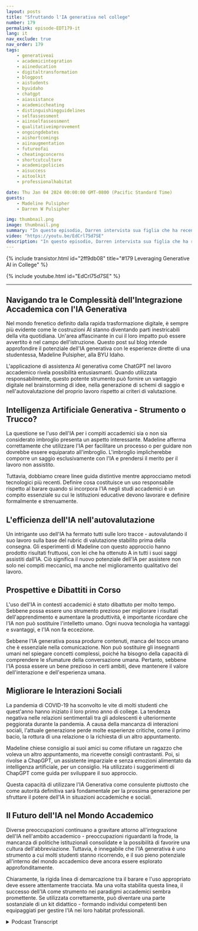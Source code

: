 ```yaml
---
layout: posts
title: "Sfruttando l'IA generativa nel college"
number: 179
permalink: episode-EDT179-it
lang: it
nav_exclude: true
nav_order: 179
tags:
    - generativeai
    - academicintegration
    - aiineducation
    - digitaltransformation
    - blogpost
    - aistudents
    - byuidaho
    - chatgpt
    - aiassistance
    - academiccheating
    - distinguishingguidelines
    - selfassessment
    - aiinselfassessment
    - qualitativeimprovement
    - ongoingdebates
    - aishortcomings
    - aiinaugmentation
    - futureofai
    - cheatingconcerns
    - shortcutculture
    - academicpolicies
    - aisuccess
    - aitoolkit
    - professionalhabitat

date: Thu Jan 04 2024 00:00:00 GMT-0800 (Pacific Standard Time)
guests:
    - Madeline Pulsipher
    - Darren W Pulsipher

img: thumbnail.png
image: thumbnail.png
summary: "In questo episodio, Darren intervista sua figlia che ha recentemente completato il suo primo semestre al college riguardo la sua esperienza nell'utilizzo della tecnologia generativa AI nei suoi studi accademici. Lei descrive le sfide e i successi associati all'utilizzo di questo strumento trasformazionale."
video: "https://youtu.be/EdCrl75d7SE"
description: "In questo episodio, Darren intervista sua figlia che ha recentemente completato il suo primo semestre al college riguardo la sua esperienza nell'utilizzo della tecnologia generativa AI nei suoi studi accademici. Lei descrive le sfide e i successi associati all'utilizzo di questo strumento trasformazionale."
---
```


<div>
{% include transistor.html id="2ff9db08" title="#179 Leveraging Generative AI in College" %}

{% include youtube.html id="EdCrl75d7SE" %}
</div>

---

## Navigando tra le Complessità dell'Integrazione Accademica con l'IA Generativa

Nel mondo frenetico definito dalla rapida trasformazione digitale, è sempre più evidente come le costruzioni AI stanno diventando parti inestricabili della vita quotidiana. Un'area affascinante in cui il loro impatto può essere avvertito è nel campo dell'istruzione. Questo post sul blog intende approfondire il potenziale dell'IA generativa con le esperienze dirette di una studentessa, Madeline Pulsipher, alla BYU Idaho.

L'applicazione di assistenza AI generativa come ChatGPT nel lavoro accademico rivela possibilità entusiasmanti. Quando utilizzata responsabilmente, questo potente strumento può fornire un vantaggio digitale nel brainstorming di idee, nella generazione di schemi di saggio e nell'autovalutazione del proprio lavoro rispetto ai criteri di valutazione.

## Intelligenza Artificiale Generativa - Strumento o Trucco?

La questione se l'uso dell'IA per i compiti accademici sia o non sia considerato imbroglio presenta un aspetto interessante. Madeline afferma correttamente che utilizzare l'IA per facilitare un processo o per guidare non dovrebbe essere equiparato all'imbroglio. L'imbroglio implicherebbe comporre un saggio esclusivamente con l'IA e prendersi il merito per il lavoro non assistito.

Tuttavia, dobbiamo creare linee guida distintive mentre approcciamo metodi tecnologici più recenti. Definire cosa costituisce un uso responsabile rispetto al barare quando si incorpora l'IA negli studi accademici è un compito essenziale su cui le istituzioni educative devono lavorare e definire formalmente e strenuamente.

## L'efficienza dell'IA nell'autovalutazione

Un intrigante uso dell'IA ha fermato tutti sulle loro tracce - autovalutando il suo lavoro sulla base del rubric di valutazione stabilito prima della consegna. Gli esperimenti di Madeline con questo approccio hanno prodotto risultati fruttuosi, con lei che ha ottenuto A in tutti i suoi saggi assistiti dall'IA. Ciò significa il nuovo potenziale dell'IA per assistere non solo nei compiti meccanici, ma anche nel miglioramento qualitativo del lavoro.

## Prospettive e Dibattiti in Corso

L'uso dell'IA in contesti accademici è stato dibattuto per molto tempo. Sebbene possa essere uno strumento prezioso per migliorare i risultati dell'apprendimento e aumentare la produttività, è importante ricordare che l'IA non può sostituire l'intelletto umano. Ogni nuova tecnologia ha vantaggi e svantaggi, e l'IA non fa eccezione.

Sebbene l'IA generativa possa produrre contenuti, manca del tocco umano che è essenziale nella comunicazione. Non può sostituire gli insegnanti umani nel spiegare concetti complessi, poiché ha bisogno della capacità di comprendere le sfumature della conversazione umana. Pertanto, sebbene l'IA possa essere un bene prezioso in certi ambiti, deve mantenere il valore dell'interazione e dell'esperienza umana.

## Migliorare le Interazioni Sociali

La pandemia di COVID-19 ha sconvolto le vite di molti studenti che quest'anno hanno iniziato il loro primo anno di college. La tendenza negativa nelle relazioni sentimentali tra gli adolescenti è ulteriormente peggiorata durante la pandemia. A causa della mancanza di interazioni sociali, l'attuale generazione perde molte esperienze critiche, come il primo bacio, la rottura di una relazione o la richiesta di un altro appuntamento.

Madeline chiese consiglio ai suoi amici su come rifiutare un ragazzo che voleva un altro appuntamento, ma ricevette consigli contrastanti. Poi, si rivolse a ChapGPT, un assistente imparziale e senza emozioni alimentato da intelligenza artificiale, per un consiglio. Ha utilizzato i suggerimenti di ChapGPT come guida per sviluppare il suo approccio.

Questa capacità di utilizzare l'IA Generativa come consulente piuttosto che come autorità definitiva sarà fondamentale per la prossima generazione per sfruttare il potere dell'IA in situazioni accademiche e sociali.

## Il Futuro dell'IA nel Mondo Accademico

Diverse preoccupazioni continuano a gravitare attorno all'integrazione dell'IA nell'ambito accademico - preoccupazioni riguardanti la frode, la mancanza di politiche istituzionali consolidate e la possibilità di favorire una cultura dell'abbreviazione. Tuttavia, è innegabile che l'IA generativa è uno strumento a cui molti studenti stanno ricorrendo, e il suo pieno potenziale all'interno del mondo accademico deve ancora essere esplorato approfonditamente.

Chiaramente, la rigida linea di demarcazione tra il barare e l'uso appropriato deve essere attentamente tracciata. Ma una volta stabilita questa linea, il successo dell'IA come strumento nei paradigmi accademici sembra promettente. Se utilizzata correttamente, può diventare una parte sostanziale di un kit didattico - formando individui competenti ben equipaggiati per gestire l'IA nei loro habitat professionali.



<details>
<summary> Podcast Transcript </summary>

<p></p>

</details>

